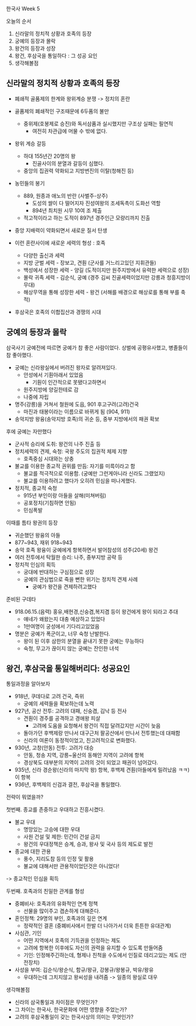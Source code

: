 한국사 Week 5



오늘의 순서

1. 신라말의 정치적 상황과 호족의 등장
2. 궁예의 등장과 몰락
3. 왕건의 등장과 성장
4. 왕건, 후삼국을 통일하다 : 그 성공 요인
5. 생각해볼점



## 신라말의 정치적 상황과 호족의 등장

- 폐쇄적 골품제의 한계와 왕위계승 분쟁 -> 정치의 혼란
- 골품제의 폐쇄적인 구조때문에 6두품의 불만
  - 중위제(호봉제로 승진)와 독서삼품과 실시했지만 구조상 실패는 필연적
    - 여전히 차관급에 머물 수 밖에 없다.
- 왕위 계승 갈등
  - 하대 155년간 20명의 왕
    - 진골사이의 분열과 갈등이 심했다.
  - 중앙의 집권력 약화되고 지방번진의 이탈(청해진 등)

- 농민들의 봉기
  - 889, 원종과 애노의 반란  (사벌주-상주)
    - 도성의 쌀이 다 떨어지자 진성여왕의 조세독촉이 도화선 역할
    - 894년 최치원 시무 10여 조 제출
  - 적고적이라고 하는 도적이 897년 경주인근 모량리까지 진출
- 중앙 지배력이 약화되면서 새로운 질서 탄생
- 이런 혼란사이에 새로운 세력의 형성 : 호족
  - 다양한 출신과 세력
  - 지방 군벌 세력 - 장보고, 견훤 (군사를 거느리고있던 지휘관들)
  - 백성에서 성장한 세력 - 양길 (도적이지만 원주지방에서 유력한 세력으로 성장)
  - 몰락 귀족 세력 - 김순식, 궁예 (경주 김씨 진골세력이었지만 강릉과 청흥지방이 무대)
  - 해상무역을 통해 성장한 세력 - 왕건 (서해를 배경으로 해상로를 통해 부를 축적)
- 후삼국은 호족의 이합집산과 경쟁의 시대





## 궁예의 등장과 몰락

삼국사기 궁예전에 따르면 궁예가 참 좋은 사람이었다. 상벌에 공평유사했고, 병졸들이 참 좋아했다.

- 궁예는 신라왕실에서 버려진 왕자로 알려져있다.
  - 안성에서 기훤아래서 있었음
    - 기훤이 인간적으로 못됐다고하면서
  - 원주지방에 양길한테로 감
  - 나중에 자립
- 명주(강릉)을 거쳐서 철원에 도읍, 901 후고구려(고려)건국
  - 마진과 태봉이라는 이름으로 바뀌게 됨 (904, 911)
- 송악지방 왕융(송악지방 호족)의 귀순 등, 중부 지방에서의 패권 확보

후에 궁예는 자만했다

- 군사적 승리에 도취: 왕건의 나주 진출 등
- 정치세력의 견제, 숙청: 국왕 주도의 집권적 체제 지향
  - 호족중심 시대와는 상충
- 불교를 이용한 종교적 권위를 만듬: 자기를 미륵이라고 함
  - 불교를 적극적으로 이용함. (궁예만 그런게아니라 신라도 그랬었지)
  - 불교를 이용하려고 했다가 오히려 민심을 떠나게했다.
- 정치적, 종교적 숙청
  - 915년 부인이랑 아들을 살해(미쳐버림)
  - 공포정치(기침하면 안됨)
  - 민심폭발

이때를 틈타 왕권의 등장

- 귀순했던 왕융의 아들
- 877~943, 재위 918~943
- 송악 호족 왕융이 궁예에게 항복하면서 발어참성의 성주(20세) 왕건
- 여러 전투에서 탁월한 승리: 나주, 중부지방 공략 등
- 정치적 인심의 획득
  - 궁대에 반대하는 구심점으로 성장
  - 궁예의 관심법으로 죽을 뻔한 위기는 정치적 견제 사례
    - 궁예가 왕건을 견제하려고했다

준비된 구데타

- 918.06.15.(음력) 홍유,배현경,신숭겸,복지겸 등이 왕건에게 왕이 되라고 추대
  - 얘네가 왜왔는지 대충 예상하고 있었다
  - 1만여명이 궁성에서 기다리고있었음
- 명분은 궁예가 폭군이고, 너무 숙청 난발한다.
  - 왕이 된 이후 삼한의 분열을 끝내기 못한 궁예는 무능하다
  - 숙청, 무고가 끊이지 않는 궁예는 잔인한 녀석

## 왕건, 후삼국을 통일해버리다: 성공요인

통일과정을 알아보자

- 918년, 쿠데다로 고려 건국, 즉위
  - 궁예의 세력들을 확보하는데 노력
- 927년, 공산 전투: 고려의 대패, 신숭겸, 김낙 등 전사
  - 견훤이 경주를 공격하고 경애왕 피살
    - 고려에 도움을 요청해서 왕건이 직접 달려갔지만 시간이 늦음
  - 돌아가던 후백제랑 만나서 대구근처 팔공산에서 만나서 전투했는데 대패함
  - 신라의 여론이 동정적이었고, 친고려적으로 변화했다.
- 930년, 고창(안동) 전투: 고려가 대승
  - 안동, 청송 지역, 강릉~울산의 동해안 지역이 고려에 항복
  - 경상북도 대부분의 지역이 고려의 것이 되었고 패권이 넘어갔다.
- 935년, 신라 경순왕(신라의 마지막 왕) 항복, 후백제 견훤(아들에게 밀려났음 ㅋㅋ)이 항복
- 936년, 후백제의 신검과 결전, 후삼국을 통일했다.

전략이 뭐였을까?

첫번째. 종교를 존중하고 우대하고 진흥시켰다.

- 불교 우대
  - 명망있는 고승에 대한 우대
  - 사원 건설 및 제한: 민간이 건설 금지
  - 왕건의 우대정책은 승계, 승과, 왕사 및 국사 등의 제도로 발전
- 종교에 대한 관용
  - 풍수, 지리도참 등의 인정 및 활용
  - 불교에 대해서만 관용적이었던것은 아니었다!

-> 종교적인 민심을 획득

두번째. 호족과의 친밀한 관계를 형성

- 중폐비사: 호족과의 유화적인 연계 정책
  - 선물을 많이주고 겸손하게 대해준다.
- 혼인정책: 29명의 부인, 호족과의 깊은 연계
  - 정략적인 결혼 (중폐비사에서 한발 더 나아가서 더욱 튼튼한 유대관계)
- 사심관, 기인
  - 어떤 지역에서 호족의 기득권을 인정하는 제도
  - 고려에 항복한 이후에도 자신의 권력을 유지할 수 있도록 만들어줌
  - 기인: 인정해주긴하는데, 형제나 친척을 수도에서 인질로 데리고있는 제도 (안전장치)
- 사성을 부여: 김순식/왕순식, 함규/왕규, 강봉규/왕봉규, 박유/왕유
  - 우대하는데 그치지않고 왕씨성을 내려줌 -> 일종의 왕실로 대우



생각해볼점

- 신라의 삼국통일과 차이점은 무엇인가?
- 그 차이는 한국사, 한국문화에 어떤 영향을 주었는가?
- 고려의 후삼국통일이 갖는 한국사상의 의미는 무엇인가?